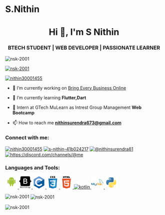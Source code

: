 # S.Nithin
<h1 align="center">Hi 👋, I'm S Nithin</h1>
<h3 align="center">BTECH STUDENT | WEB DEVELOPER | PASSIONATE LEARNER</h3>


<p align="left"> <img src="https://komarev.com/ghpvc/?username=nsk-2001&label=Profile%20views&color=0e75b6&style=flat" alt="nsk-2001" /> </p>

<p align="left"> <a href="https://github.com/ryo-ma/github-profile-trophy"><img src="https://github-profile-trophy.vercel.app/?username=nsk-2001" alt="nsk-2001" /></a> </p>

<p align="left"> <a href="https://twitter.com/nithin30001455" target="blank"><img src="https://img.shields.io/twitter/follow/nithin30001455?logo=twitter&style=for-the-badge" alt="nithin30001455" /></a> </p>

- 🔭 I’m currently working on [Bring Every Business Online](https://nsk-2001.github.io/DevTask6/)

- 🌱 I’m currently learning **Flutter,Dart**

- 🤝 Intern at GTech MuLearn as Intrest Group Management **Web Bootcamp**

- 📫 How to reach me **nithinsurendra673@gmail.com**

<h3 align="left">Connect with me:</h3>
<p align="left">
<a href="https://twitter.com/nithin30001455" target="blank"><img align="center" src="https://raw.githubusercontent.com/rahuldkjain/github-profile-readme-generator/master/src/images/icons/Social/twitter.svg" alt="nithin30001455" height="30" width="40" /></a>
<a href="https://linkedin.com/in/s-nithin-41b024217" target="blank"><img align="center" src="https://raw.githubusercontent.com/rahuldkjain/github-profile-readme-generator/master/src/images/icons/Social/linked-in-alt.svg" alt="s-nithin-41b024217" height="30" width="40" /></a>
<a href="https://www.hackerrank.com/@nithinsurendra61" target="blank"><img align="center" src="https://raw.githubusercontent.com/rahuldkjain/github-profile-readme-generator/master/src/images/icons/Social/hackerrank.svg" alt="@nithinsurendra61" height="30" width="40" /></a>
<a href="https://discord.gg/https://discord.com/channels/@me" target="blank"><img align="center" src="https://raw.githubusercontent.com/rahuldkjain/github-profile-readme-generator/master/src/images/icons/Social/discord.svg" alt="https://discord.com/channels/@me" height="30" width="40" /></a>
</p>

<h3 align="left">Languages and Tools:</h3>
<p align="left"> <a href="https://developer.android.com" target="_blank" rel="noreferrer"> <img src="https://raw.githubusercontent.com/devicons/devicon/master/icons/android/android-original-wordmark.svg" alt="android" width="40" height="40"/> </a> <a href="https://getbootstrap.com" target="_blank" rel="noreferrer"> <img src="https://raw.githubusercontent.com/devicons/devicon/master/icons/bootstrap/bootstrap-plain-wordmark.svg" alt="bootstrap" width="40" height="40"/> </a> <a href="https://www.cprogramming.com/" target="_blank" rel="noreferrer"> <img src="https://raw.githubusercontent.com/devicons/devicon/master/icons/c/c-original.svg" alt="c" width="40" height="40"/> </a> <a href="https://www.w3schools.com/css/" target="_blank" rel="noreferrer"> <img src="https://raw.githubusercontent.com/devicons/devicon/master/icons/css3/css3-original-wordmark.svg" alt="css3" width="40" height="40"/> </a> <a href="https://www.w3.org/html/" target="_blank" rel="noreferrer"> <img src="https://raw.githubusercontent.com/devicons/devicon/master/icons/html5/html5-original-wordmark.svg" alt="html5" width="40" height="40"/> </a> <a href="https://kotlinlang.org" target="_blank" rel="noreferrer"> <img src="https://www.vectorlogo.zone/logos/kotlinlang/kotlinlang-icon.svg" alt="kotlin" width="40" height="40"/> </a> <a href="https://www.mysql.com/" target="_blank" rel="noreferrer"> <img src="https://raw.githubusercontent.com/devicons/devicon/master/icons/mysql/mysql-original-wordmark.svg" alt="mysql" width="40" height="40"/> </a> <a href="https://www.python.org" target="_blank" rel="noreferrer"> <img src="https://raw.githubusercontent.com/devicons/devicon/master/icons/python/python-original.svg" alt="python" width="40" height="40"/> </a> </p>

<p><img align="left" src="https://github-readme-stats.vercel.app/api/top-langs?username=nsk-2001&show_icons=true&locale=en&layout=compact" alt="nsk-2001" /></p>

<p>&nbsp;<img align="center" src="https://github-readme-stats.vercel.app/api?username=nsk-2001&show_icons=true&locale=en" alt="nsk-2001" /></p>

<p><img align="center" src="https://github-readme-streak-stats.herokuapp.com/?user=nsk-2001&" alt="nsk-2001" /></p>
